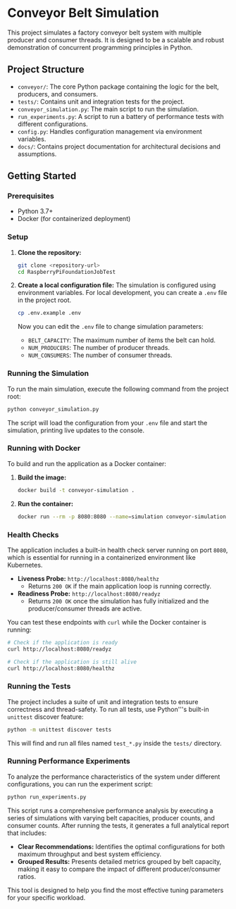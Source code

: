# Conveyor Belt Simulation

This project simulates a factory conveyor belt system with multiple producer and consumer threads. It is designed to be a scalable and robust demonstration of concurrent programming principles in Python.

## Project Structure

- `conveyor/`: The core Python package containing the logic for the belt, producers, and consumers.
- `tests/`: Contains unit and integration tests for the project.
- `conveyor_simulation.py`: The main script to run the simulation.
- `run_experiments.py`: A script to run a battery of performance tests with different configurations.
- `config.py`: Handles configuration management via environment variables.
- `docs/`: Contains project documentation for architectural decisions and assumptions.

## Getting Started

### Prerequisites

- Python 3.7+
- Docker (for containerized deployment)

### Setup

1.  **Clone the repository:**
    ```bash
    git clone <repository-url>
    cd RaspberryPiFoundationJobTest
    ```

2.  **Create a local configuration file:**
    The simulation is configured using environment variables. For local development, you can create a `.env` file in the project root.

    ```bash
    cp .env.example .env
    ```

    Now you can edit the `.env` file to change simulation parameters:
    - `BELT_CAPACITY`: The maximum number of items the belt can hold.
    - `NUM_PRODUCERS`: The number of producer threads.
    - `NUM_CONSUMERS`: The number of consumer threads.

### Running the Simulation

To run the main simulation, execute the following command from the project root:

```bash
python conveyor_simulation.py
```

The script will load the configuration from your `.env` file and start the simulation, printing live updates to the console.

### Running with Docker

To build and run the application as a Docker container:

1.  **Build the image:**
    ```bash
    docker build -t conveyor-simulation .
    ```

2.  **Run the container:**
    ```bash
    docker run --rm -p 8080:8080 --name=simulation conveyor-simulation
    ```

### Health Checks

The application includes a built-in health check server running on port `8080`, which is essential for running in a containerized environment like Kubernetes.

-   **Liveness Probe:** `http://localhost:8080/healthz`
    -   Returns `200 OK` if the main application loop is running correctly.
-   **Readiness Probe:** `http://localhost:8080/readyz`
    -   Returns `200 OK` once the simulation has fully initialized and the producer/consumer threads are active.

You can test these endpoints with `curl` while the Docker container is running:

```bash
# Check if the application is ready
curl http://localhost:8080/readyz

# Check if the application is still alive
curl http://localhost:8080/healthz
```

### Running the Tests

The project includes a suite of unit and integration tests to ensure correctness and thread-safety. To run all tests, use Python'''s built-in `unittest` discover feature:

```bash
python -m unittest discover tests
```

This will find and run all files named `test_*.py` inside the `tests/` directory.

### Running Performance Experiments

To analyze the performance characteristics of the system under different configurations, you can run the experiment script:

```bash
python run_experiments.py
```

This script runs a comprehensive performance analysis by executing a series of simulations with varying belt capacities, producer counts, and consumer counts. After running the tests, it generates a full analytical report that includes:
-   **Clear Recommendations:** Identifies the optimal configurations for both maximum throughput and best system efficiency.
-   **Grouped Results:** Presents detailed metrics grouped by belt capacity, making it easy to compare the impact of different producer/consumer ratios.

This tool is designed to help you find the most effective tuning parameters for your specific workload.
